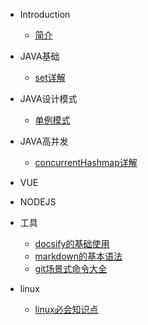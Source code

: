 * Introduction
  * [简介](README.md)

* JAVA基础
  * [set详解](java-base/set.md)
* JAVA设计模式
  * [单例模式](java-design/singleton.md) 
* JAVA高并发
  * [concurrentHashmap详解](java-concurrent/Concurrent-hashmap.md)
* VUE
* NODEJS
* 工具
  * [docsify的基础使用](tools/docsify.md)
  * [markdown的基本语法](tools/markdown.md)
  * [git场景式命令大全](tools/git.md)
* linux 
  * [linux必会知识点](linux/bash.md)
